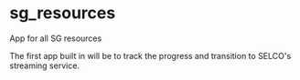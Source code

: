 # sg_resources
App for all SG resources


The first app built in will be to track the progress and transition to SELCO's streaming service.